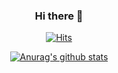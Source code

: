 <div align='center'>

### Hi there 👋

[![Hits](https://hits.seeyoufarm.com/api/count/incr/badge.svg?url=https%3A%2F%2Fgithub.com%2Fbeoms96%2Fhit-counter&count_bg=%23CEA0E9&title_bg=%23555555&icon=&icon_color=%23E7E7E7&title=hits&edge_flat=true)](https://hits.seeyoufarm.com)

[![Anurag's github stats](https://github-readme-stats.vercel.app/api?username=beoms96&show_icons=true&theme=tokyonight)](https://github.com/anuraghazra/github-readme-stats)
</div>
